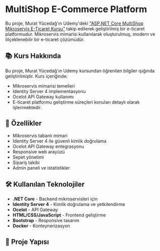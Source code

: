 # MultiShop E-Commerce Platform

Bu proje, Murat Yücedağ'ın Udemy'deki ["ASP.NET Core MultiShop Mikroservis E-Ticaret Kursu"](https://www.udemy.com/course/aspnet-core-multishop-mikroservis-e-ticaret-kursu/) takip edilerek geliştirilmiş bir e-ticaret platformudur. Mikroservis mimarisi kullanılarak oluşturulmuş, modern ve ölçeklenebilir bir e-ticaret çözümüdür.

## 📚 Kurs Hakkında

Bu proje, Murat Yücedağ'ın Udemy kursundan öğrenilen bilgiler ışığında geliştirilmiştir. Kurs içeriğinde:
- Mikroservis mimarisi temelleri
- Identity Server 4 implementasyonu
- Ocelot API Gateway kullanımı
- E-ticaret platformu geliştirme süreçleri
konuları detaylı olarak işlenmektedir.

## 🚀 Özellikler

- Mikroservis tabanlı mimari
- Identity Server 4 ile güvenli kimlik doğrulama
- Ocelot API Gateway entegrasyonu
- Responsive web arayüzü
- Sepet yönetimi
- Sipariş takibi
- Admin paneli ve istatistikler

## 🛠 Kullanılan Teknolojiler

- **.NET Core** - Backend mikroservisleri için
- **Identity Server 4** - Kimlik doğrulama ve yetkilendirme
- **Ocelot** - API Gateway
- **HTML/CSS/JavaScript** - Frontend geliştirme
- **Bootstrap** - Responsive tasarım
- **Docker** - Konteynerizasyon

## 📁 Proje Yapısı 
